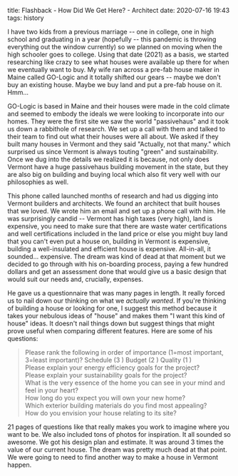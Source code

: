 title: Flashback - How Did We Get Here? - Architect
date: 2020-07-16 19:43
tags: history

I have two kids from a previous marriage -- one in college, one in high school and graduating in a year (hopefully -- this pandemic is throwing everything out the window currently) so we planned on moving when the high schooler goes to college. Using that date (2021) as a basis, we started researching like crazy to see what houses were available up there for when we eventually want to buy. My wife ran across a pre-fab house maker in Maine called GO-Logic and it totally shifted our gears -- maybe we don't buy an existing house. Maybe we buy land and put a pre-fab house on it. Hmm...

GO-Logic is based in Maine and their houses were made in the cold climate and seemed to embody the ideals we were looking to incorporate into our homes. They were the first site we saw the world "passivehaus" and it took us down a rabbithole of research. We set up a call with them and talked to their team to find out what their houses were all about. We asked if they built many houses in Vermont and they said "Actually, not that many." which surprised us since Vermont is always touting "green" and sustainability. Once we dug into the details we realized it is because, not only does Vermont have a huge passivehaus building movement in the state, but they are also big on building and buying local which also fit very well with our philosophies as well.

This phone called launched months of research and had us digging into Vermont builders and architects. We found an architect that built houses that we loved. We wrote him an email and set up a phone call with him. He was surprisingly candid -- Vermont has high taxes (very high), land is expensive, you need to make sure that there are waste water certifications and well certifications included in the land price or else you might buy land that you can't even put a house on, building in Vermont is expensive, building a well-insulated and efficient house is expensive. All-in-all, it sounded... expensive. The dream was kind of dead at that moment but we decided to go through with his on-boarding process, paying a few hundred dollars and get an assessment done that would give us a basic design that would suit our needs and, crucially, expenses.

He gave us a questionnaire that was many pages in length. It really forced us to nail down our thinking on what we *actually wanted*. If you're thinking of building a house or looking for one, I suggest this method because it takes your nebulous ideas of "house" and makes them "I want this kind of house" ideas. It doesn't nail things down but suggest things that might prove useful when comparing different features. Here are some of his questions:

> Please rank the following in order of importance (1=most important, 3=least important)? Schedule (3 ) Budget (2 ) Quality (1 )        
> Please explain your energy efficiency goals for the project?       
> Please explain your sustainability goals for the project?       
> What is the very essence of the home you can see in your mind and feel in your heart?      
> How long do you expect you will own your new home?       
> Which exterior building materials do you find most appealing?       
> How do you envision your house relating to its site?       

21 pages of questions like that really makes you work to imagine where you want to be. We also included tons of photos for inspiration. It all sounded so awesome. We got his design plan and estimate. It was around 3 times the value of our current house. The dream was pretty much dead at that point. We were going to need to find another way to make a house in Vermont happen.

